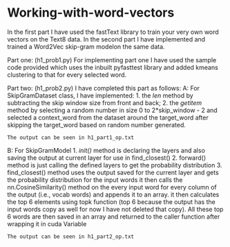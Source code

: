 # Working-with-word-vectors
In the first part I have used the fastText library to train your very own word vectors on the Text8 data. In the second part I have implemented and trained a Word2Vec skip-gram modelon the same data.

Part one: (h1_prob1.py)
For implementing part one I have used the sample code provided which uses the inbuilt pyfasttest library and 
added kmeans clustering to that for every selected word.

Part two: (h1_prob2.py)
I have completed this part as follows:
A: For SkipGramDataset class, I have implemented:
	1. the _len_ method by subtracting the skip window size from front and back; 
	2. the _getitem_ method by selecting a random number in size 0 to 2*skip_window - 2 and selected a context_word from the dataset around the target_word after
	skipping the target_word based on random number generated.
	
	The output can be seen in h1_part1_op.txt
	
B: For SkipGramModel
	1. _init()_ method is declaring the layers and also saving the output at current layer for use in find_closest()
	2. forward() method is just calling the defined layers to get the probability distribution
	3. find_closest() method uses the output saved for the current layer and gets the probability distribution for the input words
					it then calls the nn.CosineSimilarity() method on the every input word for every column of the output (i.e., vocab words) and 
					appends it to an array. it then calculates the top 6 elements using topk function 
					(top 6 because the output has the input words copy as well for now I have not deleted that copy).
					All these top 6 words are then saved in an array and returned to the caller function after wrapping it in cuda Variable
					
	The output can be seen in h1_part2_op.txt
